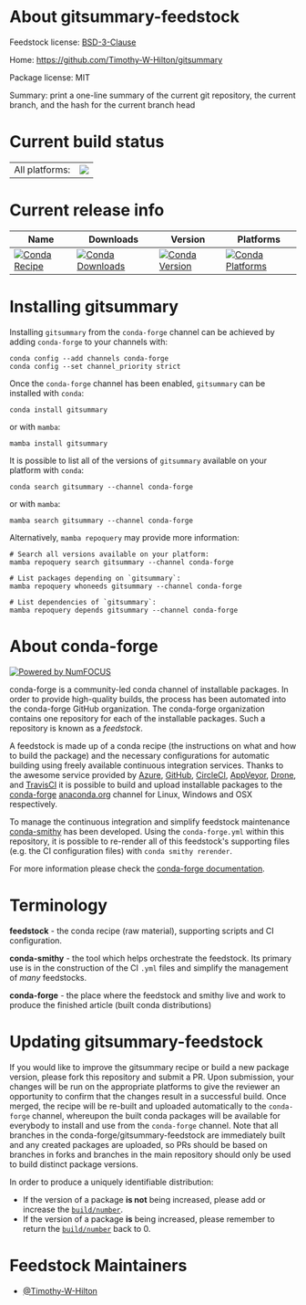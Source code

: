 About gitsummary-feedstock
==========================

Feedstock license: [BSD-3-Clause](https://github.com/conda-forge/gitsummary-feedstock/blob/main/LICENSE.txt)

Home: https://github.com/Timothy-W-Hilton/gitsummary

Package license: MIT

Summary: print a one-line summary of the current git repository, the current branch, and the hash for the current branch head

Current build status
====================


<table><tr><td>All platforms:</td>
    <td>
      <a href="https://dev.azure.com/conda-forge/feedstock-builds/_build/latest?definitionId=16343&branchName=main">
        <img src="https://dev.azure.com/conda-forge/feedstock-builds/_apis/build/status/gitsummary-feedstock?branchName=main">
      </a>
    </td>
  </tr>
</table>

Current release info
====================

| Name | Downloads | Version | Platforms |
| --- | --- | --- | --- |
| [![Conda Recipe](https://img.shields.io/badge/recipe-gitsummary-green.svg)](https://anaconda.org/conda-forge/gitsummary) | [![Conda Downloads](https://img.shields.io/conda/dn/conda-forge/gitsummary.svg)](https://anaconda.org/conda-forge/gitsummary) | [![Conda Version](https://img.shields.io/conda/vn/conda-forge/gitsummary.svg)](https://anaconda.org/conda-forge/gitsummary) | [![Conda Platforms](https://img.shields.io/conda/pn/conda-forge/gitsummary.svg)](https://anaconda.org/conda-forge/gitsummary) |

Installing gitsummary
=====================

Installing `gitsummary` from the `conda-forge` channel can be achieved by adding `conda-forge` to your channels with:

```
conda config --add channels conda-forge
conda config --set channel_priority strict
```

Once the `conda-forge` channel has been enabled, `gitsummary` can be installed with `conda`:

```
conda install gitsummary
```

or with `mamba`:

```
mamba install gitsummary
```

It is possible to list all of the versions of `gitsummary` available on your platform with `conda`:

```
conda search gitsummary --channel conda-forge
```

or with `mamba`:

```
mamba search gitsummary --channel conda-forge
```

Alternatively, `mamba repoquery` may provide more information:

```
# Search all versions available on your platform:
mamba repoquery search gitsummary --channel conda-forge

# List packages depending on `gitsummary`:
mamba repoquery whoneeds gitsummary --channel conda-forge

# List dependencies of `gitsummary`:
mamba repoquery depends gitsummary --channel conda-forge
```


About conda-forge
=================

[![Powered by
NumFOCUS](https://img.shields.io/badge/powered%20by-NumFOCUS-orange.svg?style=flat&colorA=E1523D&colorB=007D8A)](https://numfocus.org)

conda-forge is a community-led conda channel of installable packages.
In order to provide high-quality builds, the process has been automated into the
conda-forge GitHub organization. The conda-forge organization contains one repository
for each of the installable packages. Such a repository is known as a *feedstock*.

A feedstock is made up of a conda recipe (the instructions on what and how to build
the package) and the necessary configurations for automatic building using freely
available continuous integration services. Thanks to the awesome service provided by
[Azure](https://azure.microsoft.com/en-us/services/devops/), [GitHub](https://github.com/),
[CircleCI](https://circleci.com/), [AppVeyor](https://www.appveyor.com/),
[Drone](https://cloud.drone.io/welcome), and [TravisCI](https://travis-ci.com/)
it is possible to build and upload installable packages to the
[conda-forge](https://anaconda.org/conda-forge) [anaconda.org](https://anaconda.org/)
channel for Linux, Windows and OSX respectively.

To manage the continuous integration and simplify feedstock maintenance
[conda-smithy](https://github.com/conda-forge/conda-smithy) has been developed.
Using the ``conda-forge.yml`` within this repository, it is possible to re-render all of
this feedstock's supporting files (e.g. the CI configuration files) with ``conda smithy rerender``.

For more information please check the [conda-forge documentation](https://conda-forge.org/docs/).

Terminology
===========

**feedstock** - the conda recipe (raw material), supporting scripts and CI configuration.

**conda-smithy** - the tool which helps orchestrate the feedstock.
                   Its primary use is in the construction of the CI ``.yml`` files
                   and simplify the management of *many* feedstocks.

**conda-forge** - the place where the feedstock and smithy live and work to
                  produce the finished article (built conda distributions)


Updating gitsummary-feedstock
=============================

If you would like to improve the gitsummary recipe or build a new
package version, please fork this repository and submit a PR. Upon submission,
your changes will be run on the appropriate platforms to give the reviewer an
opportunity to confirm that the changes result in a successful build. Once
merged, the recipe will be re-built and uploaded automatically to the
`conda-forge` channel, whereupon the built conda packages will be available for
everybody to install and use from the `conda-forge` channel.
Note that all branches in the conda-forge/gitsummary-feedstock are
immediately built and any created packages are uploaded, so PRs should be based
on branches in forks and branches in the main repository should only be used to
build distinct package versions.

In order to produce a uniquely identifiable distribution:
 * If the version of a package **is not** being increased, please add or increase
   the [``build/number``](https://docs.conda.io/projects/conda-build/en/latest/resources/define-metadata.html#build-number-and-string).
 * If the version of a package **is** being increased, please remember to return
   the [``build/number``](https://docs.conda.io/projects/conda-build/en/latest/resources/define-metadata.html#build-number-and-string)
   back to 0.

Feedstock Maintainers
=====================

* [@Timothy-W-Hilton](https://github.com/Timothy-W-Hilton/)

